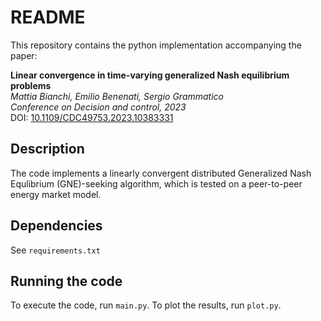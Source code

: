 # README  

This repository contains the python implementation accompanying the paper:  

**Linear convergence in time-varying generalized Nash equilibrium problems**  
*Mattia Bianchi, Emilio Benenati, Sergio Grammatico*  
*Conference on Decision and control, 2023*  
DOI: [10.1109/CDC49753.2023.10383331](https://doi.org/10.1109/CDC49753.2023.10383331)  

## Description  
The code implements a linearly convergent distributed Generalized Nash Equlibrium (GNE)-seeking algorithm, which is tested on a peer-to-peer energy market model.

## Dependencies  
See `requirements.txt`

## Running the code
To execute the code, run `main.py`. To plot the results, run `plot.py`.
